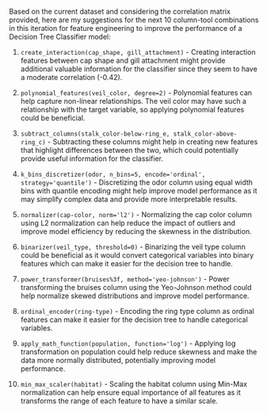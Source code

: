  Based on the current dataset and considering the correlation matrix provided, here are my suggestions for the next 10 column-tool combinations in this iteration for feature engineering to improve the performance of a Decision Tree Classifier model:

1. `create_interaction(cap_shape, gill_attachment)` - Creating interaction features between cap shape and gill attachment might provide additional valuable information for the classifier since they seem to have a moderate correlation (-0.42).

2. `polynomial_features(veil_color, degree=2)` - Polynomial features can help capture non-linear relationships. The veil color may have such a relationship with the target variable, so applying polynomial features could be beneficial.

3. `subtract_columns(stalk_color-below-ring_e, stalk_color-above-ring_c)` - Subtracting these columns might help in creating new features that highlight differences between the two, which could potentially provide useful information for the classifier.

4. `k_bins_discretizer(odor, n_bins=5, encode='ordinal', strategy='quantile')` - Discretizing the odor column using equal width bins with quantile encoding might help improve model performance as it may simplify complex data and provide more interpretable results.

5. `normalizer(cap-color, norm='l2')` - Normalizing the cap color column using L2 normalization can help reduce the impact of outliers and improve model efficiency by reducing the skewness in the distribution.

6. `binarizer(veil_type, threshold=0)` - Binarizing the veil type column could be beneficial as it would convert categorical variables into binary features which can make it easier for the decision tree to handle.

7. `power_transformer(bruises%3f, method='yeo-johnson')` - Power transforming the bruises column using the Yeo-Johnson method could help normalize skewed distributions and improve model performance.

8. `ordinal_encoder(ring-type)` - Encoding the ring type column as ordinal features can make it easier for the decision tree to handle categorical variables.

9. `apply_math_function(population, function='log')` - Applying log transformation on population could help reduce skewness and make the data more normally distributed, potentially improving model performance.

10. `min_max_scaler(habitat)` - Scaling the habitat column using Min-Max normalization can help ensure equal importance of all features as it transforms the range of each feature to have a similar scale.
